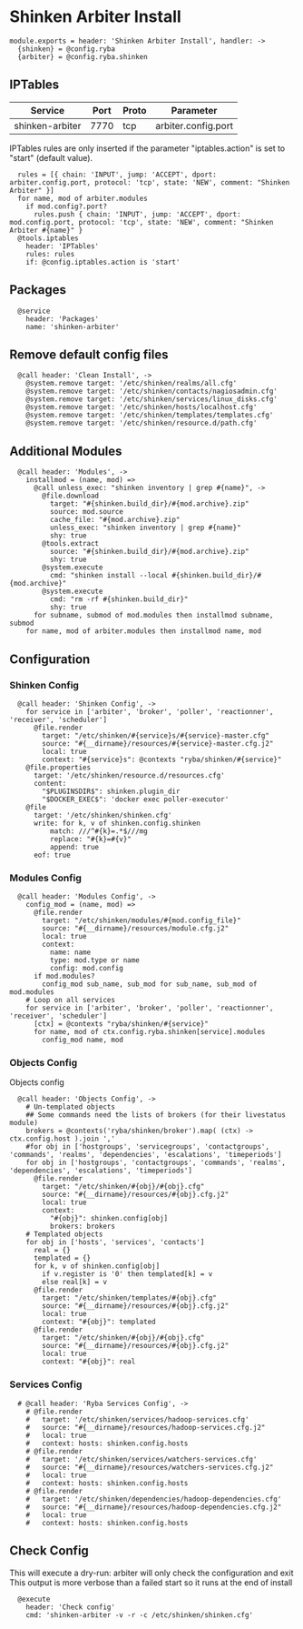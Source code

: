
# Shinken Arbiter Install

    module.exports = header: 'Shinken Arbiter Install', handler: ->
      {shinken} = @config.ryba
      {arbiter} = @config.ryba.shinken

## IPTables

| Service          | Port  | Proto | Parameter              |
|------------------|-------|-------|------------------------|
| shinken-arbiter  | 7770  |  tcp  |  arbiter.config.port   |

IPTables rules are only inserted if the parameter "iptables.action" is set to
"start" (default value).

      rules = [{ chain: 'INPUT', jump: 'ACCEPT', dport: arbiter.config.port, protocol: 'tcp', state: 'NEW', comment: "Shinken Arbiter" }]
      for name, mod of arbiter.modules
        if mod.config?.port?
          rules.push { chain: 'INPUT', jump: 'ACCEPT', dport: mod.config.port, protocol: 'tcp', state: 'NEW', comment: "Shinken Arbiter #{name}" }
      @tools.iptables
        header: 'IPTables'
        rules: rules
        if: @config.iptables.action is 'start'

## Packages

      @service
        header: 'Packages'
        name: 'shinken-arbiter'

## Remove default config files

      @call header: 'Clean Install', ->
        @system.remove target: '/etc/shinken/realms/all.cfg'
        @system.remove target: '/etc/shinken/contacts/nagiosadmin.cfg'
        @system.remove target: '/etc/shinken/services/linux_disks.cfg'
        @system.remove target: '/etc/shinken/hosts/localhost.cfg'
        @system.remove target: '/etc/shinken/templates/templates.cfg'
        @system.remove target: '/etc/shinken/resource.d/path.cfg'

## Additional Modules

      @call header: 'Modules', ->
        installmod = (name, mod) =>
          @call unless_exec: "shinken inventory | grep #{name}", ->
            @file.download
              target: "#{shinken.build_dir}/#{mod.archive}.zip"
              source: mod.source
              cache_file: "#{mod.archive}.zip"
              unless_exec: "shinken inventory | grep #{name}"
              shy: true
            @tools.extract
              source: "#{shinken.build_dir}/#{mod.archive}.zip"
              shy: true
            @system.execute
              cmd: "shinken install --local #{shinken.build_dir}/#{mod.archive}"
            @system.execute
              cmd: "rm -rf #{shinken.build_dir}"
              shy: true
          for subname, submod of mod.modules then installmod subname, submod
        for name, mod of arbiter.modules then installmod name, mod

## Configuration

### Shinken Config

      @call header: 'Shinken Config', ->
        for service in ['arbiter', 'broker', 'poller', 'reactionner', 'receiver', 'scheduler']
          @file.render
            target: "/etc/shinken/#{service}s/#{service}-master.cfg"
            source: "#{__dirname}/resources/#{service}-master.cfg.j2"
            local: true
            context: "#{service}s": @contexts "ryba/shinken/#{service}"
        @file.properties
          target: '/etc/shinken/resource.d/resources.cfg'
          content:
            "$PLUGINSDIR$": shinken.plugin_dir
            "$DOCKER_EXEC$": 'docker exec poller-executor'
        @file
          target: '/etc/shinken/shinken.cfg'
          write: for k, v of shinken.config.shinken
              match: ///^#{k}=.*$///mg
              replace: "#{k}=#{v}"
              append: true
          eof: true

### Modules Config

      @call header: 'Modules Config', ->
        config_mod = (name, mod) =>
          @file.render
            target: "/etc/shinken/modules/#{mod.config_file}"
            source: "#{__dirname}/resources/module.cfg.j2"
            local: true
            context:
              name: name
              type: mod.type or name
              config: mod.config
          if mod.modules?
            config_mod sub_name, sub_mod for sub_name, sub_mod of mod.modules
        # Loop on all services
        for service in ['arbiter', 'broker', 'poller', 'reactionner', 'receiver', 'scheduler']
          [ctx] = @contexts "ryba/shinken/#{service}"
          for name, mod of ctx.config.ryba.shinken[service].modules
            config_mod name, mod

### Objects Config

Objects config

      @call header: 'Objects Config', ->
        # Un-templated objects
        ## Some commands need the lists of brokers (for their livestatus module)
        brokers = @contexts('ryba/shinken/broker').map( (ctx) -> ctx.config.host ).join ','
        #for obj in ['hostgroups', 'servicegroups', 'contactgroups', 'commands', 'realms', 'dependencies', 'escalations', 'timeperiods']
        for obj in ['hostgroups', 'contactgroups', 'commands', 'realms', 'dependencies', 'escalations', 'timeperiods']
          @file.render
            target: "/etc/shinken/#{obj}/#{obj}.cfg"
            source: "#{__dirname}/resources/#{obj}.cfg.j2"
            local: true
            context:
              "#{obj}": shinken.config[obj]
              brokers: brokers
        # Templated objects
        for obj in ['hosts', 'services', 'contacts']
          real = {}
          templated = {}
          for k, v of shinken.config[obj]
            if v.register is '0' then templated[k] = v
            else real[k] = v
          @file.render
            target: "/etc/shinken/templates/#{obj}.cfg"
            source: "#{__dirname}/resources/#{obj}.cfg.j2"
            local: true
            context: "#{obj}": templated
          @file.render
            target: "/etc/shinken/#{obj}/#{obj}.cfg"
            source: "#{__dirname}/resources/#{obj}.cfg.j2"
            local: true
            context: "#{obj}": real

### Services Config

      # @call header: 'Ryba Services Config', ->
        # @file.render
        #   target: '/etc/shinken/services/hadoop-services.cfg'
        #   source: "#{__dirname}/resources/hadoop-services.cfg.j2"
        #   local: true
        #   context: hosts: shinken.config.hosts
        # @file.render
        #   target: '/etc/shinken/services/watchers-services.cfg'
        #   source: "#{__dirname}/resources/watchers-services.cfg.j2"
        #   local: true
        #   context: hosts: shinken.config.hosts
        # @file.render
        #   target: '/etc/shinken/dependencies/hadoop-dependencies.cfg'
        #   source: "#{__dirname}/resources/hadoop-dependencies.cfg.j2"
        #   local: true
        #   context: hosts: shinken.config.hosts

## Check Config

This will execute a dry-run: arbiter will only check the configuration and exit
This output is more verbose than a failed start so it runs at the end of install

      @execute
        header: 'Check config'
        cmd: 'shinken-arbiter -v -r -c /etc/shinken/shinken.cfg'
